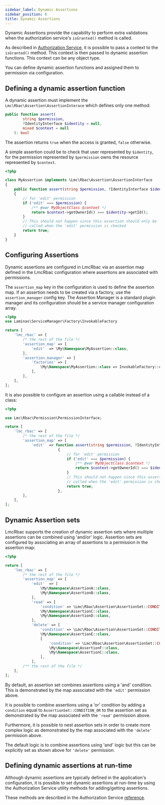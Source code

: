 ```yaml
---
sidebar_label: Dynamic Assertions
sidebar_position: 6
title: Dynamic Assertions
---
```


Dynamic Assertions provide the capability to perform extra validations when 
the authorization service's `isGranted()` method is called.

As described in [Authorization Service](authorization-service#reference), it is possible to pass a context to the
`isGranted()` method. This context is then passed to dynamic assertion functions. This context can be any object type.

You can define dynamic assertion functions and assigned them to permission via configuration.

## Defining a dynamic assertion function

A dynamic assertion must implement the `Lmc\Rbac\Assertion\AssertionInterace` which defines only one method:

```php
public function assert(
        string $permission,
        ?IdentityInterface $identity = null,
        mixed $context = null
    ): bool
```
The assertion returns `true` when the access is granted, `false` otherwise.

A simple assertion could be to check that user represented by `$identity`, for the permission
represented by `$permission` owns the resource represented by `$context`.

```php
<?php

class MyAssertion implements \Lmc\Rbac\Assertion\AssertionInterface
{
    public function assert(string $permission, ?IdentityInterface $identity = null, $context = null): bool
    {
        // for 'edit' permission
        if ('edit' === $permission) {
            /** @var MyObjectClass $context */
            return $context->getOwnerId() === $identity->getId();
        }
        // This should not happen since this assertion should only be
        // called when the 'edit' permission is checked 
        return true;
    }
}
```
## Configuring Assertions

Dynamic assertions are configured in LmcRbac via an assertion map defined in the LmcRbac configuration where assertions
are associated with permissions.

The `assertion_map` key in the configuration is used to define the assertion map. If an assertion needs to be created via 
a factory, use the `assertion_manager` config key. The Assertion Manager is a standard
plugin manager and its configuration should be a service manager configuration array.

```php
<?php
use Laminas\ServiceManager\Factory\InvokableFactory

return [
    'lmc_rbac' => [
        /* the rest of the file */
        'assertion_map' => [
            'edit'  => \My\Namespace\MyAssertion::class,
        ],
        'assertion_manager' => [
            'factories' => [
                \My\Namespace\MyAssertion::class => InvokableFactory::class
            ],
        ],
    ],
];
```
It is also possible to configure an assertion using a callable instead of a class:

```php
<?php

use Lmc\Rbac\Permission\PermissionInterface;

return [
    'lmc_rbac' => [
        /* the rest of the file */
        'assertion_map' => [
            'edit'  => function assert(string $permission, ?IdentityInterface $identity = null, $context = null): bool
                        {
                            // for 'edit' permission
                            if ('edit' === $permission) {
                                /** @var MyObjectClass $context */
                                return $context->getOwnerId() === $identity->getId();
                            }
                            // This should not happen since this assertion should only be
                            // called when the 'edit' permission is checked 
                            return true;
                        },
        ],
    ],
];
```
## Dynamic Assertion sets

LmcRbac supports the creation of dynamic assertion sets where multiple assertions can be combined using 'and/or' logic.
Assertion sets are configured by associating an array of assertions to a permission in the assertion map:

```php
<?php

return [
    'lmc_rbac' => [
        /* the rest of the file */
        'assertion_map' => [
            'edit'  => [
                \My\Namespace\AssertionA::class,
                \My\Namespace\AssertionB::class,
            ],
            'read' => [
                'condition' => \Lmc\Rbac\Assertion\AssertionSet::CONDITION_OR,
                \My\Namespace\AssertionC::class,
                \My\Namespace\AssertionD::class,
            ],
            'delete' => [
                'condition' => \Lmc\Rbac\Assertion\AssertionSet::CONDITION_OR,
                \My\Namespace\AssertionE::class,
                [
                    'condition' => \Lmc\Rbac\Assertion\AssertionSet::CONDITION_AND,
                    \My\Namespace\AssertionF::class,
                    \My\Namespace\AssertionC::class,                
                ],
            ],
        /** the rest of the file */
    ],
];
```
By default, an assertion set combines assertions using a 'and' condition. This is demonstrated by the map associated with
the `'edit'` permission above.

It is possible to combine assertions using a 'or' condition by adding a `condition` equal to `AssertionSet::CONDITION_OR` 
to the assertion set as demonstrated by the map associated with the `'read'` permission above.

Furthermore, it is possible to nest assertion sets in order to create more complex logic as demonstrated by the map 
associated with the `'delete'` permission above.

The default logic is to combine assertions using 'and' logic but this can be explicitly set as shown above for `'delete'`
permission.

## Defining dynamic assertions at run-time

Although dynamic assertions are typically defined in the application's configuration, it is possible to set
dynamic assertions at run-time by using the Authorization Service utility methods for adding/getting assertions.

These methods are described in the Authorization Service [reference](authorization-service.md#reference).
